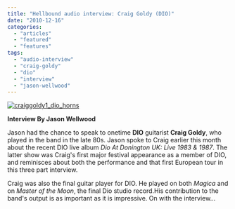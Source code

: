 ```yaml
---
title: "Hellbound audio interview: Craig Goldy (DIO)"
date: "2010-12-16"
categories: 
  - "articles"
  - "featured"
  - "features"
tags: 
  - "audio-interview"
  - "craig-goldy"
  - "dio"
  - "interview"
  - "jason-wellwood"
---
```


[![](http://www.hellbound.ca/wp-content/uploads/2010/12/craiggoldy1_dio_horns.jpg "craiggoldy1_dio_horns")](http://www.hellbound.ca/wp-content/uploads/2010/12/craiggoldy1_dio_horns.jpg)

**Interview By Jason Wellwood**

Jason had the chance to speak to onetime **DIO** guitarist **Craig Goldy**, who played in the band in the late 80s. Jason spoke to Craig earlier this month about the recent DIO live album _Dio At Donington UK: Live 1983 & 1987_. The latter show was Craig's first major festival appearance as a member of DIO, and reminisces about both the performance and that first European tour in this three part interview.

Craig was also the final guitar player for DIO. He played on both _Magica_ and on _Master of the Moon_, the final Dio studio record.His contribution to the band's output is as important as it is impressive. On with the interview...
